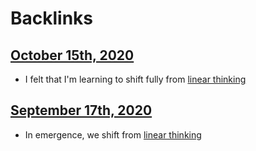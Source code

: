 
# Backlinks
## [October 15th, 2020](<October 15th, 2020.md>)
- I felt that I'm learning to shift fully from [linear thinking](<linear thinking.md>)

## [September 17th, 2020](<September 17th, 2020.md>)
- In emergence, we shift from [linear thinking](<linear thinking.md>)


